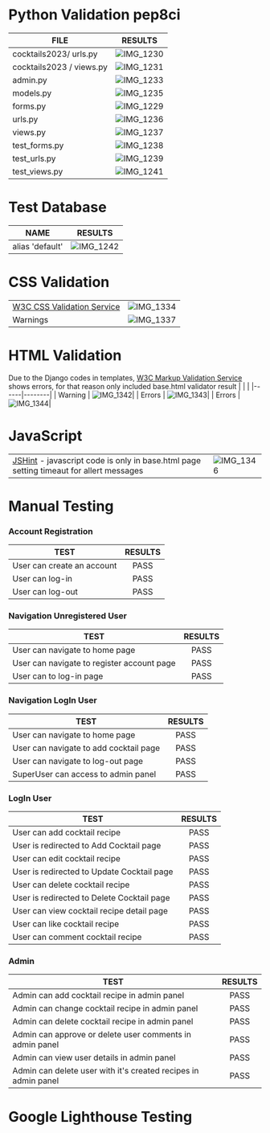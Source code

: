 # Python Validation pep8ci
|     FILE               |  RESULTS  |
|-------------|:-----:|
| cocktails2023/ urls.py | ![IMG_1230](https://github.com/Indrakens/UCD-resume/assets/127971416/736a64c8-b575-40ad-9dc9-73d83b6d5776)|
| cocktails2023 / views.py        | ![IMG_1231](https://github.com/Indrakens/UCD-resume/assets/127971416/3a358713-fdd4-43d5-9280-d279278bec21)|
| admin.py                        | ![IMG_1233](https://github.com/Indrakens/UCD-resume/assets/127971416/19a03123-b303-44c0-b14f-4868a89e8492)|
| models.py                      | ![IMG_1235](https://github.com/Indrakens/UCD-resume/assets/127971416/78e2310e-9ca7-44ea-a014-6883a48925dd)|
| forms.py                       | ![IMG_1229](https://github.com/Indrakens/UCD-resume/assets/127971416/e826f87a-58b6-415f-a40d-c35db2b7dc4a)|
| urls.py                        | ![IMG_1236](https://github.com/Indrakens/UCD-resume/assets/127971416/2c936669-1cc6-499d-b487-42b308b3d278)|
| views.py                       | ![IMG_1237](https://github.com/Indrakens/UCD-resume/assets/127971416/726d0671-eaad-4394-806a-3edf43a5bff8)|
| test_forms.py                  | ![IMG_1238](https://github.com/Indrakens/UCD-resume/assets/127971416/7ce3a19f-0606-47be-90f3-8056cbb4b995)|
| test_urls.py                   | ![IMG_1239](https://github.com/Indrakens/UCD-resume/assets/127971416/2ff8b943-b383-406b-8a26-6868fac3dc79)|
| test_views.py                  | ![IMG_1241](https://github.com/Indrakens/UCD-resume/assets/127971416/ee82d1ee-546e-4469-bc4f-76ce7b5ebb10)|
# Test Database
|     NAME                       |  RESULTS  |
|-------------|:-----:|
| alias 'default'                | ![IMG_1242](https://github.com/Indrakens/UCD-resume/assets/127971416/0e579fd9-f08a-49bb-8590-61f2b7e40184)|
# CSS Validation
|       |        |
|-------|--------|
| [W3C CSS Validation Service](https://jigsaw.w3.org/css-validator/) | ![IMG_1334](https://github.com/Indrakens/heaven1/assets/127971416/fbcf9edb-d5a5-4f89-8bf0-eebae95a3174)|
| Warnings | ![IMG_1337](https://github.com/Indrakens/heaven1/assets/127971416/3c1dfd39-31d1-4273-aaac-8895937ea658)|
# HTML Validation
Due to the Django codes in templates, [W3C Markup Validation Service](https://validator.w3.org/) shows errors, for that reason only included base.html validator result
|        |        |
|------|--------|
| Warning | ![IMG_1342](https://github.com/Indrakens/heaven1/assets/127971416/d120595a-4563-4476-9436-8162f3af7308)|
| Errors | ![IMG_1343](https://github.com/Indrakens/heaven1/assets/127971416/0f9bfa77-0cd1-46b1-ac3d-5b4edd63bf5b)|
| Errors | ![IMG_1344](https://github.com/Indrakens/heaven1/assets/127971416/4965f7ee-2cc1-441b-98fe-832e8d9076c1)|
# JavaScript
|       |       |
|-----|------|
| [JSHint](https://jshint.com/) - javascript code is only in base.html page setting timeaut for allert messages | ![IMG_1346](https://github.com/Indrakens/heaven1/assets/127971416/074186b2-b322-448c-9a55-495e336f7bc9)|
# Manual Testing
### Account Registration
|     TEST                    |  RESULTS  |
|-------------|:-----:|
| User can create an account  |    PASS   |
| User can log-in             |    PASS   |
| User can log-out            |    PASS   |
### Navigation Unregistered User
|     TEST                                    |  RESULTS  |
|-------------|:-----:|
| User can navigate to home page              |    PASS   |
| User can navigate to register account page  |    PASS   |
| User can to  log-in page                    |    PASS   |
### Navigation LogIn User
|     TEST                               |  RESULTS  |
|-------------|:-----:|
| User can navigate to home page         |    PASS   |
| User can navigate to add cocktail page |    PASS   |
| User can navigate to log-out page      |    PASS   |
| SuperUser can access to admin panel    |    PASS   |
### LogIn User
|     TEST                                   |  RESULTS  |
|-------------|:-----:|
| User can add cocktail recipe               |    PASS   |
| User is redirected to Add Cocktail page    |    PASS   |
| User can edit cocktail recipe              |    PASS   |
| User is redirected to Update Cocktail page |    PASS   |
| User can delete cocktail recipe            |    PASS   |
| User is redirected to Delete Cocktail page |    PASS   |
| User can view cocktail recipe detail page  |    PASS   |
| User can like cocktail recipe              |    PASS   |
| User can comment cocktail recipe           |    PASS   |
### Admin
|     TEST                                                       |  RESULTS  |
|-------------|:-----:|
| Admin can add cocktail recipe in admin panel                   |    PASS   |
| Admin can change cocktail recipe in admin panel                |    PASS   |
| Admin can delete cocktail recipe in admin panel                |    PASS   |
| Admin can approve or delete user comments in admin panel       |    PASS   |
| Admin can view user details in admin panel                     |    PASS   |
| Admin can delete user with it's created recipes in admin panel |    PASS   |
# Google Lighthouse Testing